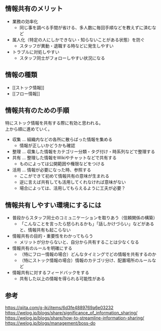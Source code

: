 ## 情報共有のメリット
* 業務の効率化
	- 同じ事を調べる手間が省ける、多人数に毎回手順などを教えずに済むなど
* 属人化（特定の人にしかできない・知らないことがある状態）を防ぐ
	- スタッフが異動・退職する時などに発生しやすい
* トラブルに対処しやすい
	- スタッフ同士がフォローしやすい状況になる

## 情報の種類
* [[ストック情報]]
* [[フロー情報]]

## 情報共有のための手順
特にストック情報を共有する際に有効と思われる。  
上から順に進めていく。

* 収集 ... 組織内などの各所に散らばった情報を集める
	- 情報が正しいかどうかも確認
* 整理 ... 収集した情報をカテゴリー分類・タグ付け・時系列などで整理する
* 共有 ... 整理した情報をWikiやチャットなどで共有する
	- ものによっては公開範囲や権限などをつける
* 活用 ... 情報が必要になった時、参照する
	- ここができて初めて情報共有の意味が生まれる
	- 逆に言えば共有しても活用してくれなければ意味がない
	- 場合によっては、活用してもらえるように工夫が必要？

## 情報共有しやすい環境にするには
* 普段からスタッフ同士のコミュニケーションを取りあう（信頼関係の構築）
	- 「こんなことを言ったら怒られるかも」「話しかけづらい」などがあると、情報共有も起こらない
* 情報共有の目的・重要性をわかってもらう
	- メリットが分からないと、自分から共有することは少なくなる
* 情報共有のルールを明確にする
	- （特にフロー情報の場合）どんなタイミングでどの情報を共有するのか
	- （特にストック情報の場合）情報のカテゴリ分け、配置場所のルールなど
* 情報共有に対するフィードバックをする
	- 共有した以上の情報を得られる可能性がある

## 参考
<https://qiita.com/g-iki/items/6d3fe4889769a6e03232>  
<https://welog.jp/blogs/share/significance_of_information_sharing/>  
<https://welog.jp/blogs/share/how-to-streamline-information-sharing/>  
<https://welog.jp/blogs/management/boss-do>